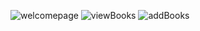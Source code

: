 ![welcomepage](https://github.com/user-attachments/assets/555766f9-a6ab-4260-8133-8a23fc2ea8c3)
![viewBooks](https://github.com/user-attachments/assets/8959f819-0771-46de-9004-7ecef760f43f)
![addBooks](https://github.com/user-attachments/assets/6b439e06-a2d8-46a0-a125-4895541ebe88)

